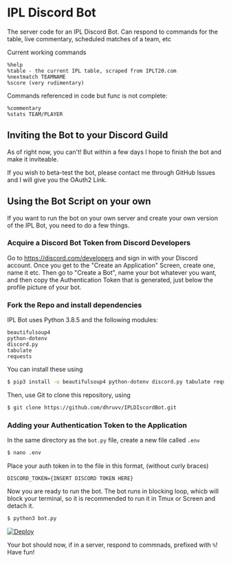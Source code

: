 # IPL Discord Bot
 The server code for an IPL Discord Bot. Can respond to commands for the table, live commentary, scheduled matches of a team, etc

 Current working commands
 ```discord
 %help 
 %table - the current IPL table, scraped from IPLT20.com
%nextmatch TEAMNAME
 %score (very rudimentary)
 ```
 Commands referenced in code but func is not complete:
 ```
%commentary
%stats TEAM/PLAYER
 ```

 ## Inviting the Bot to your Discord Guild

 As of right now, you can't! But within a few days I hope to finish the bot and make it inviteable. 

 If you wish to beta-test the bot, please contact me through GitHub Issues and I will give you the OAuth2 Link. 
 
## Using the Bot Script on your own
If you want to run the bot on your own server and create your own version of the IPL Bot, you need to do a few things.

### Acquire a Discord Bot Token from Discord Developers

Go to https://discord.com/developers and sign in with your Discord account. Once you get to the "Create an Application" Screen, create one, name it etc. Then go to "Create a Bot", name your bot whatever you want, and then copy the Authentication Token that is generated, just below the profile picture of your bot. 

### Fork the Repo and install dependencies
IPL Bot uses Python 3.8.5 and the following modules:
```
beautifulsoup4
python-dotenv
discord.py
tabulate
requests
``` 
You can install these using 
```bash
$ pip3 install -u beautifulsoup4 python-dotenv discord.py tabulate requests
```
Then, use Git to clone this repository, using
```bash
$ git clone https://github.com/dhruvv/IPLDIscordBot.git
```
### Adding your Authentication Token to the Application
In the same directory as the `bot.py` file, create a new file called `.env` 

```bash
$ nano .env
```
Place your auth token in to the file in this format, (without curly braces)

```shell
DISCORD_TOKEN={INSERT DISCORD TOKEN HERE}
```
Now you are ready to run the bot. The bot runs in blocking loop, whicb will block your terminal, so it is recommended to run it in Tmux or Screen and detach it. 
```bash
$ python3 bot.py
```
[![Deploy](https://www.herokucdn.com/deploy/button.svg)](https://github.com/dhruvv/IPLDiscordBot)


Your bot should now, if in a server, respond to commnads, prefixed with `%`! Have fun!
